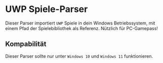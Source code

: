 # UWP Spiele-Parser

Dieser Parser importiert `UWP` Spiele in dein Windows Betriebssystem, mit einem Pfad der Spielebibliothek als Referenz. Nützlich für PC-Gamepass!

## Kompabilität

Dieser Parser sollte nur unter `Windows 10` und `Windows 11` funktionieren.